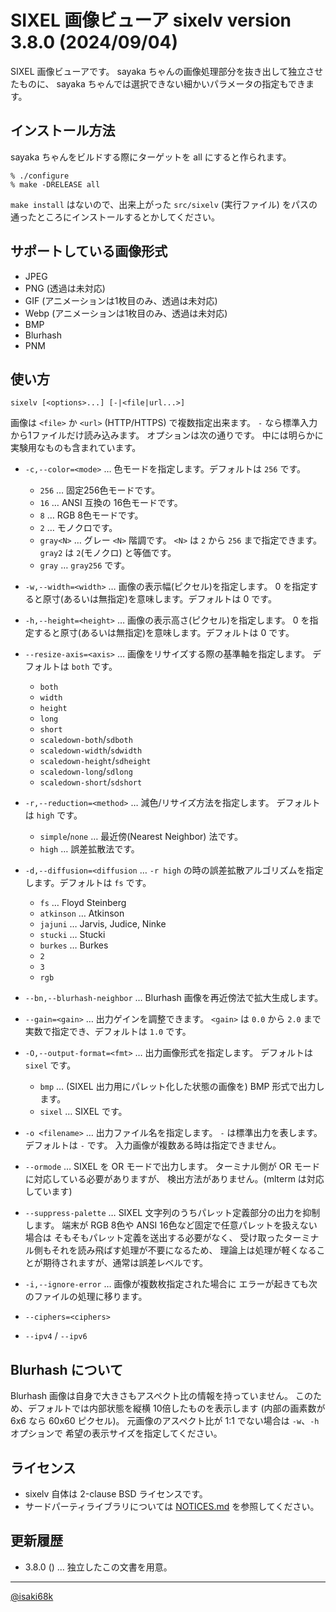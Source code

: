 SIXEL 画像ビューア sixelv version 3.8.0 (2024/09/04)
===

SIXEL 画像ビューアです。
sayaka ちゃんの画像処理部分を抜き出して独立させたものに、
sayaka ちゃんでは選択できない細かいパラメータの指定もできます。

インストール方法
---
sayaka ちゃんをビルドする際にターゲットを all にすると作られます。
```
% ./configure
% make -DRELEASE all
```

`make install` はないので、出来上がった `src/sixelv` (実行ファイル)
をパスの通ったところにインストールするとかしてください。

サポートしている画像形式
---
* JPEG
* PNG (透過は未対応)
* GIF (アニメーションは1枚目のみ、透過は未対応)
* Webp (アニメーションは1枚目のみ、透過は未対応)
* BMP
* Blurhash
* PNM

使い方
---
```
sixelv [<options>...] [-|<file|url...>]
```

画像は `<file>` か `<url>` (HTTP/HTTPS) で複数指定出来ます。
`-` なら標準入力から1ファイルだけ読み込みます。
オプションは次の通りです。
中には明らかに実験用なものも含まれています。

* `-c,--color=<mode>` … 色モードを指定します。デフォルトは `256` です。
	* `256` … 固定256色モードです。
	* `16` … ANSI 互換の 16色モードです。
	* `8` … RGB 8色モードです。
	* `2` … モノクロです。
	* `gray<N>` … グレー `<N>` 階調です。
		`<N>` は `2` から `256` まで指定できます。
		`gray2` は `2`(モノクロ) と等価です。
	* `gray` … `gray256` です。

* `-w,--width=<width>` … 画像の表示幅(ピクセル)を指定します。
	0 を指定すると原寸(あるいは無指定)を意味します。デフォルトは 0 です。
* `-h,--height=<height>` … 画像の表示高さ(ピクセル)を指定します。
	0 を指定すると原寸(あるいは無指定)を意味します。デフォルトは 0 です。
* `--resize-axis=<axis>` … 画像をリサイズする際の基準軸を指定します。
	デフォルトは `both` です。
	* `both`
	* `width`
	* `height`
	* `long`
	* `short`
	* `scaledown-both`/`sdboth`
	* `scaledown-width`/`sdwidth`
	* `scaledown-height`/`sdheight`
	* `scaledown-long`/`sdlong`
	* `scaledown-short`/`sdshort`
* `-r,--reduction=<method>` … 減色/リサイズ方法を指定します。
	デフォルトは `high` です。
	* `simple`/`none` … 最近傍(Nearest Neighbor) 法です。
	* `high` … 誤差拡散法です。
* `-d,--diffusion=<diffusion` … `-r high` の時の誤差拡散アルゴリズムを指定します。デフォルトは `fs` です。
	* `fs` … Floyd Steinberg
	* `atkinson` … Atkinson
	* `jajuni` … Jarvis, Judice, Ninke
	* `stucki` … Stucki
	* `burkes` … Burkes
	* `2`
	* `3`
	* `rgb`
* `--bn,--blurhash-neighbor` … Blurhash 画像を再近傍法で拡大生成します。
* `--gain=<gain>` … 出力ゲインを調整できます。
	`<gain>` は `0.0` から `2.0` まで実数で指定でき、デフォルトは `1.0` です。
* `-O,--output-format=<fmt>` … 出力画像形式を指定します。
	デフォルトは `sixel` です。
	* `bmp` … (SIXEL 出力用にパレット化した状態の画像を) BMP 形式で出力します。
	* `sixel` … SIXEL です。
* `-o <filename>` … 出力ファイル名を指定します。
	`-` は標準出力を表します。デフォルトは `-` です。
	入力画像が複数ある時は指定できません。
* `--ormode` … SIXEL を OR モードで出力します。
	ターミナル側が OR モードに対応している必要がありますが、
	検出方法がありません。(mlterm は対応しています)
* `--suppress-palette` … SIXEL 文字列のうちパレット定義部分の出力を抑制します。
	端末が RGB 8色や ANSI 16色など固定で任意パレットを扱えない場合は
	そもそもパレット定義を送出する必要がなく、
	受け取ったターミナル側もそれを読み飛ばす処理が不要になるため、
	理論上は処理が軽くなることが期待されますが、通常は誤差レベルです。
* `-i,--ignore-error` … 画像が複数枚指定された場合に
	エラーが起きても次のファイルの処理に移ります。
* `--ciphers=<ciphers>`
* `--ipv4` / `--ipv6`

Blurhash について
---
Blurhash 画像は自身で大きさもアスペクト比の情報を持っていません。
このため、デフォルトでは内部状態を縦横 10倍したものを表示します
(内部の画素数が 6x6 なら 60x60 ピクセル)。
元画像のアスペクト比が 1:1 でない場合は `-w`、`-h` オプションで
希望の表示サイズを指定してください。


ライセンス
---
* sixelv 自体は 2-clause BSD ライセンスです。
* サードパーティライブラリについては [NOTICES.md](NOTICES.md) を参照してください。


更新履歴
---
* 3.8.0 () … 独立したこの文書を用意。

---
[@isaki68k](https://misskey.io/@isaki68k)
